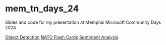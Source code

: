 # mem_tn_days_24

Slides and code for my presentation at Memphis Microsoft Community Days 2024

[Object Detection](https://github.com/douglasstarnes/tn_days_24_vision_demo)
[NATO Flash Cards](https://github.com/douglasstarnes/tn_days_24_speech_demo)
[Sentiment Analysis](https://github.com/douglasstarnes/tn_days_lang_demo)
